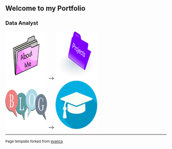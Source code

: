 ## Welcome to my Portfolio

### Data Analyst
[<img width="130" height="150" src="images/about_me.png?raw=true">](about_me.md)  --> [<img width="130" height="150" src="images/project.png?raw=true">](project.md)     
[<img width="130" height="150" src="images/blog_icon.png?raw=true">](blog.md) --> [<img width="130" height="150" src="images/qualification.jpg?raw=true">](qualifications.md)


---
<p style="font-size:11px">Page template forked from <a href="https://github.com/evanca/quick-portfolio">evanca</a></p>
<!-- Remove above link if you don't want to attibute -->
